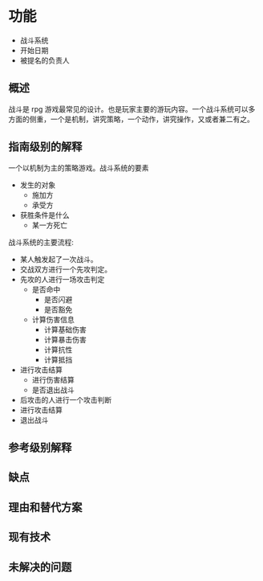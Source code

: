 # 功能

- 战斗系统
- 开始日期
- 被提名的负责人

## 概述

战斗是 rpg 游戏最常见的设计。也是玩家主要的游玩内容。一个战斗系统可以多方面的侧重，一个是机制，讲究策略，一个动作，讲究操作，又或者兼二有之。

## 指南级别的解释

一个以机制为主的策略游戏。战斗系统的要素

- 发生的对象
  - 施加方
  - 承受方
- 获胜条件是什么
  - 某一方死亡

战斗系统的主要流程:

- 某人触发起了一次战斗。
- 交战双方进行一个先攻判定。
- 先攻的人进行一场攻击判定
  - 是否命中
    - 是否闪避
    - 是否豁免
  - 计算伤害信息
    - 计算基础伤害
    - 计算暴击伤害
    - 计算抗性
    - 计算抵挡
- 进行攻击结算
  - 进行伤害结算
  - 是否退出战斗
- 后攻击的人进行一个攻击判断
- 进行攻击结算
- 退出战斗

## 参考级别解释

## 缺点

## 理由和替代方案

## 现有技术

## 未解决的问题
